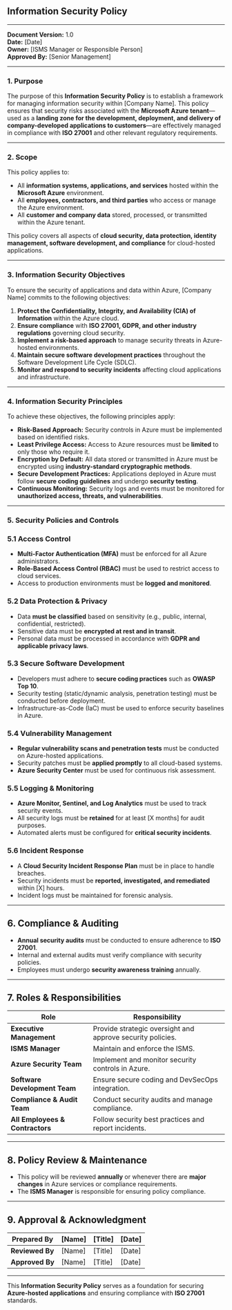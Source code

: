 ## **Information Security Policy**  

---

**Document Version:** 1.0  
**Date:** [Date]  
**Owner:** [ISMS Manager or Responsible Person]  
**Approved By:** [Senior Management]  

---

### **1. Purpose**  
The purpose of this **Information Security Policy** is to establish a framework for managing information security within [Company Name]. This policy ensures that security risks associated with the **Microsoft Azure tenant**—used as a **landing zone for the development, deployment, and delivery of company-developed applications to customers**—are effectively managed in compliance with **ISO 27001** and other relevant regulatory requirements.  

---

### **2. Scope**  
This policy applies to:  
- All **information systems, applications, and services** hosted within the **Microsoft Azure** environment.  
- All **employees, contractors, and third parties** who access or manage the Azure environment.  
- All **customer and company data** stored, processed, or transmitted within the Azure tenant.  

This policy covers all aspects of **cloud security, data protection, identity management, software development, and compliance** for cloud-hosted applications.  

---

### **3. Information Security Objectives**  
To ensure the security of applications and data within Azure, [Company Name] commits to the following objectives:  

1. **Protect the Confidentiality, Integrity, and Availability (CIA) of Information** within the Azure cloud.  
2. **Ensure compliance** with **ISO 27001, GDPR, and other industry regulations** governing cloud security.  
3. **Implement a risk-based approach** to manage security threats in Azure-hosted environments.  
4. **Maintain secure software development practices** throughout the Software Development Life Cycle (SDLC).  
5. **Monitor and respond to security incidents** affecting cloud applications and infrastructure.  

---

### **4. Information Security Principles**  
To achieve these objectives, the following principles apply:  

- **Risk-Based Approach:** Security controls in Azure must be implemented based on identified risks.  
- **Least Privilege Access:** Access to Azure resources must be **limited** to only those who require it.  
- **Encryption by Default:** All data stored or transmitted in Azure must be encrypted using **industry-standard cryptographic methods**.  
- **Secure Development Practices:** Applications deployed in Azure must follow **secure coding guidelines** and undergo **security testing**.  
- **Continuous Monitoring:** Security logs and events must be monitored for **unauthorized access, threats, and vulnerabilities**.  

---

### **5. Security Policies and Controls**  

### **5.1 Access Control**  
- **Multi-Factor Authentication (MFA)** must be enforced for all Azure administrators.  
- **Role-Based Access Control (RBAC)** must be used to restrict access to cloud services.  
- Access to production environments must be **logged and monitored**.  

### **5.2 Data Protection & Privacy**  
- Data **must be classified** based on sensitivity (e.g., public, internal, confidential, restricted).  
- Sensitive data must be **encrypted at rest and in transit**.  
- Personal data must be processed in accordance with **GDPR and applicable privacy laws**.  

### **5.3 Secure Software Development**  
- Developers must adhere to **secure coding practices** such as **OWASP Top 10**.  
- Security testing (static/dynamic analysis, penetration testing) must be conducted before deployment.  
- Infrastructure-as-Code (IaC) must be used to enforce security baselines in Azure.  

### **5.4 Vulnerability Management**  
- **Regular vulnerability scans and penetration tests** must be conducted on Azure-hosted applications.  
- Security patches must be **applied promptly** to all cloud-based systems.  
- **Azure Security Center** must be used for continuous risk assessment.  

### **5.5 Logging & Monitoring**  
- **Azure Monitor, Sentinel, and Log Analytics** must be used to track security events.  
- All security logs must be **retained** for at least [X months] for audit purposes.  
- Automated alerts must be configured for **critical security incidents**.  

### **5.6 Incident Response**  
- A **Cloud Security Incident Response Plan** must be in place to handle breaches.  
- Security incidents must be **reported, investigated, and remediated** within [X] hours.  
- Incident logs must be maintained for forensic analysis.  

---

## **6. Compliance & Auditing**  
- **Annual security audits** must be conducted to ensure adherence to **ISO 27001**.  
- Internal and external audits must verify compliance with security policies.  
- Employees must undergo **security awareness training** annually.  

---

## **7. Roles & Responsibilities**  

| **Role**          | **Responsibility** |
|-----------|-------------------|
| **Executive Management** | Provide strategic oversight and approve security policies. |
| **ISMS Manager** | Maintain and enforce the ISMS. |
| **Azure Security Team** | Implement and monitor security controls in Azure. |
| **Software Development Team** | Ensure secure coding and DevSecOps integration. |
| **Compliance & Audit Team** | Conduct security audits and manage compliance. |
| **All Employees & Contractors** | Follow security best practices and report incidents. |

---

## **8. Policy Review & Maintenance**  
- This policy will be reviewed **annually** or whenever there are **major changes** in Azure services or compliance requirements.  
- The **ISMS Manager** is responsible for ensuring policy compliance.  

---

## **9. Approval & Acknowledgment**  

| **Prepared By**    | [Name] | [Title] | [Date] |
|--------------------|--------|---------|--------|
| **Reviewed By**   | [Name] | [Title] | [Date] |
| **Approved By**   | [Name] | [Title] | [Date] |

---

This **Information Security Policy** serves as a foundation for securing **Azure-hosted applications** and ensuring compliance with **ISO 27001** standards.  
